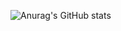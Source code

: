 ![Anurag's GitHub stats](https://github-readme-stats.vercel.app/api?username=mizanurasif&show_icons=true&theme=radical)
